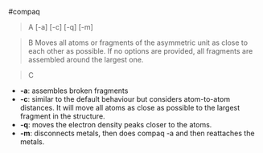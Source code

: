 #compaq

>A [-a] [-c] [-q] [-m]

>B Moves all atoms or fragments of the asymmetric unit as close to each other as possible. If no options are provided, all fragments are assembled around the largest one.

>C
 * **-a**: assembles broken fragments
 * **-c**: similar to the default behaviour but considers atom-to-atom distances. It will move all atoms as close as possible to the largest fragment in the structure.
 * **-q**: moves the electron density peaks closer to the atoms.
 * **-m**: disconnects metals, then does compaq -a and then reattaches the metals.
